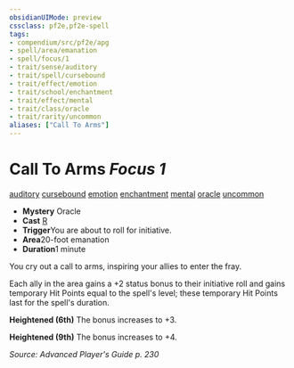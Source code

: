 ```yaml
---
obsidianUIMode: preview
cssclass: pf2e,pf2e-spell
tags:
- compendium/src/pf2e/apg
- spell/area/emanation
- spell/focus/1
- trait/sense/auditory
- trait/spell/cursebound
- trait/effect/emotion
- trait/school/enchantment
- trait/effect/mental
- trait/class/oracle
- trait/rarity/uncommon
aliases: ["Call To Arms"]
---
```

# Call To Arms *Focus 1*   
[auditory](auditory.md)  [cursebound](cursebound-apg.md)  [emotion](emotion.md)  [enchantment](enchantment.md)  [mental](mental.md)  [oracle](rules/traits/oracle-apg.md)  [uncommon](uncommon.md)  

- **Mystery** Oracle
- **Cast** [R](chapter-9-playing-the-game.md#Actions "Reaction") 
- **Trigger**You are about to roll for initiative.
- **Area**20-foot emanation
- **Duration**1 minute

You cry out a call to arms, inspiring your allies to enter the fray.

Each ally in the area gains a +2 status bonus to their initiative roll and gains temporary Hit Points equal to the spell's level; these temporary Hit Points last for the spell's duration.

**Heightened (6th)** The bonus increases to +3.

**Heightened (9th)** The bonus increases to +4.

*Source: Advanced Player's Guide p. 230*